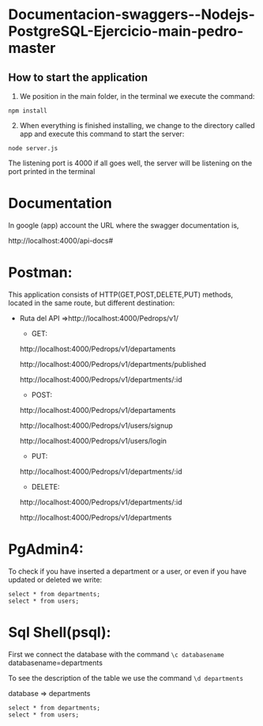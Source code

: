 # Documentacion-swaggers--Nodejs-PostgreSQL-Ejercicio-main-pedro-master
## How to start the application

1. We position in the main folder, in the terminal we execute the command:
```
npm install
```
2. When everything is finished installing, we change to the directory called app and execute this command to start the server:
```
node server.js
```
The listening port is 4000
if all goes well, the server will be listening on the port printed in the terminal

# Documentation

In google (app) account the URL where the swagger documentation is,

http://localhost:4000/api-docs#

# Postman:

This application consists of HTTP(GET,POST,DELETE,PUT) methods, located in the same route, but different destination:

* Ruta del API =>http://localhost:4000/Pedrops/v1/
  - GET:
  
   http://localhost:4000/Pedrops/v1/departaments
   
   http://localhost:4000/Pedrops/v1/departments/published
   
   http://localhost:4000/Pedrops/v1/departments/:id
   
  - POST:
  
   http://localhost:4000/Pedrops/v1/departaments
   
   http://localhost:4000/Pedrops/v1/users/signup
   
   http://localhost:4000/Pedrops/v1/users/login
   
  - PUT:
  
   http://localhost:4000/Pedrops/v1/departments/:id
   
  - DELETE:
  
   http://localhost:4000/Pedrops/v1/departments/:id
   
   http://localhost:4000/Pedrops/v1/departments

# PgAdmin4:

To check if you have inserted a department or a user, or even if you have updated or deleted we write:

```
select * from departments;
select * from users;
```
# Sql Shell(psql):

First we connect the database with the command  `\c databasename` databasename=departments
 
To see the description of the table we use the command  `\d departments`
 
database => departments
```
select * from departments;
select * from users;
```
 


